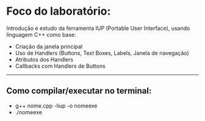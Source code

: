 # Foco do laboratório:

Introdução e estudo da ferramenta IUP (Portable User Interface), usando linguagem C++ como base:

- Criação da janela principal
- Uso de Handlers (Buttons, Text Boxes, Labels, Janela de navegação)
- Atributos dos Handlers
- Callbacks com Handlers de Buttons

-------------------------------------
## Como compilar/executar no terminal:
- g++ nome.cpp -liup -o nomeexe
- ./nomeexe
